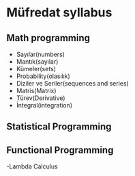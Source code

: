 #  Müfredat syllabus
## Math programming
- Sayılar(numbers)
- Mantık(sayılar)
- Kümeler(sets)
- Probability(olasılık)
- Diziler ve Seriler(sequences and series)
- Matris(Matrix)
- Türev(Derivative)
- İntegral(integration)
## Statistical Programming
## Functional Programming
-Lambda Calculus
